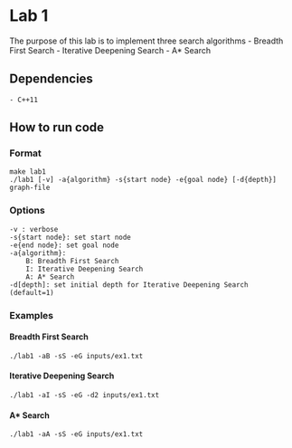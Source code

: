 # Lab 1
The purpose of this lab is to implement three search algorithms
    - Breadth First Search
    - Iterative Deepening Search
    - A* Search

## Dependencies
    - C++11

## How to run code
### Format
```
make lab1
./lab1 [-v] -a{algorithm} -s{start node} -e{goal node} [-d{depth}] graph-file
```

### Options
```
-v : verbose
-s{start node}: set start node
-e{end node}: set goal node
-a{algorithm}:
    B: Breadth First Search
    I: Iterative Deepening Search
    A: A* Search
-d[depth]: set initial depth for Iterative Deepening Search (default=1)
```

### Examples
#### Breadth First Search
```
./lab1 -aB -sS -eG inputs/ex1.txt
```

#### Iterative Deepening Search
```
./lab1 -aI -sS -eG -d2 inputs/ex1.txt
```

#### A* Search
```
./lab1 -aA -sS -eG inputs/ex1.txt
```

